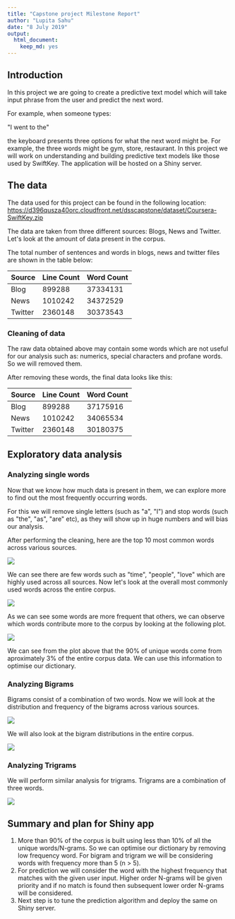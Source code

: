 ```yaml
---
title: "Capstone project Milestone Report"
author: "Lupita Sahu"
date: "8 July 2019"
output: 
  html_document: 
    keep_md: yes
---
```






## Introduction

In this project we are going to create a predictive text model which will take input phrase from the user and predict the next word. 

For example, when someone types:

"I went to the"

the keyboard presents three options for what the next word might be. For example, the three words might be gym, store, restaurant. In this project we will work on understanding and building predictive text models like those used by SwiftKey. The application will be hosted on a Shiny server.


## The data

The data used for this project can be found in the following location:
https://d396qusza40orc.cloudfront.net/dsscapstone/dataset/Coursera-SwiftKey.zip

The data are taken from three different sources: Blogs, News and Twitter.
Let's look at the amount of data present in the corpus.





The total number of sentences and words in blogs, news and twitter files are shown in the table below:

Source  |   Line Count  | Word Count
--------|---------------|---------------
Blog    | 899288 |37334131
News    | 1010242  |34372529
Twitter |2360148|30373543


### Cleaning of data

The raw data obtained above may contain some words which are not useful for our analysis such as: numerics, special characters and profane words. 
So we will removed them. 

After removing these words, the final data looks like this:



Source  |   Line Count   | Word Count
--------|----------------|------------
Blog    | 899288 |37175916
News    | 1010242  |34065534
Twitter |2360148|30180375

## Exploratory data analysis

### Analyzing single words

Now that we know how much data is present in them, we can explore more to find out the most frequently occurring words.

For this we will remove single letters (such as "a", "I") and stop words (such as "the", "as", "are" etc), as they will show up in huge numbers and will bias our analysis.

After performing the cleaning, here are the top 10 most common words across various sources.



![](capstone_files/figure-html/unnamed-chunk-5-1.png)<!-- -->

We can see there are few words such as "time", "people", "love" which are highly used across all sources.
Now let's look at the overall most commonly used words across the entire corpus.


![](capstone_files/figure-html/unnamed-chunk-7-1.png)<!-- -->

As we can see some words are more frequent that others, we can observe which words contribute more to the corpus by looking at the following plot.

![](capstone_files/figure-html/unnamed-chunk-8-1.png)<!-- -->

We can see from the plot above that the 90% of unique words come from aproximately 3% of the entire corpus data. We can use this information to optimise our dictionary.


### Analyzing Bigrams

Bigrams consist of a combination of two words.
Now we will look at the distribution and frequency of the bigrams across various sources.

![](capstone_files/figure-html/unnamed-chunk-9-1.png)<!-- -->

We will also look at the bigram distributions in the entire corpus.

![](capstone_files/figure-html/unnamed-chunk-10-1.png)<!-- -->

### Analyzing Trigrams

We will perform similar analysis for trigrams. Trigrams are a combination of three words.

![](capstone_files/figure-html/unnamed-chunk-11-1.png)<!-- -->


## Summary and plan for Shiny app

1. More than 90% of the corpus is built using less than 10% of all the unique words/N-grams. So we can optimise our dictionary by removing low frequency word. For bigram and trigram we will be considering words with frequency more than 5 (n > 5).
2. For prediction we will consider the word with the highest frequency that matches with the given user input. Higher order N-grams will be given priority and if no match is found then subsequent lower order N-grams will be considered.
3. Next step is to tune the prediction algorithm and deploy the same on Shiny server.

